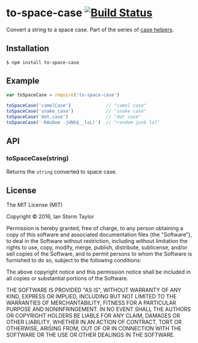
# to-space-case [![Build Status](https://travis-ci.org/ianstormtaylor/to-space-case.svg?branch=master)](https://travis-ci.org/ianstormtaylor/to-space-case)

Convert a string to a space case. Part of the series of [case helpers](https://github.com/ianstormtaylor/to-case).


## Installation

```
$ npm install to-space-case
```


## Example

```js
var toSpaceCase = require('to-space-case')

toSpaceCase('camelCase')             // "camel case"
toSpaceCase('snake_case')            // "snake case"
toSpaceCase('dot.case')              // "dot case"
toSpaceCase('-RAnDom -jUNk$__loL!')  // "random junk lol"
```


## API

### toSpaceCase(string)
  
Returns the `string` converted to space case.


## License

The MIT License (MIT)

Copyright &copy; 2016, Ian Storm Taylor

Permission is hereby granted, free of charge, to any person obtaining a copy of this software and associated documentation files (the "Software"), to deal in the Software without restriction, including without limitation the rights to use, copy, modify, merge, publish, distribute, sublicense, and/or sell copies of the Software, and to permit persons to whom the Software is furnished to do so, subject to the following conditions:

The above copyright notice and this permission notice shall be included in all copies or substantial portions of the Software.

THE SOFTWARE IS PROVIDED "AS IS", WITHOUT WARRANTY OF ANY KIND, EXPRESS OR IMPLIED, INCLUDING BUT NOT LIMITED TO THE WARRANTIES OF MERCHANTABILITY, FITNESS FOR A PARTICULAR PURPOSE AND NONINFRINGEMENT. IN NO EVENT SHALL THE AUTHORS OR COPYRIGHT HOLDERS BE LIABLE FOR ANY CLAIM, DAMAGES OR OTHER LIABILITY, WHETHER IN AN ACTION OF CONTRACT, TORT OR OTHERWISE, ARISING FROM, OUT OF OR IN CONNECTION WITH THE SOFTWARE OR THE USE OR OTHER DEALINGS IN THE SOFTWARE.
